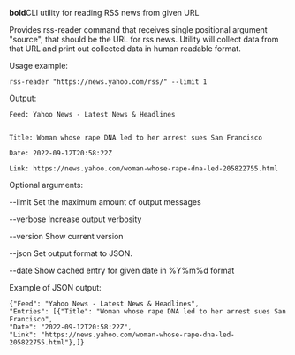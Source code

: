 **bold**CLI utility for reading RSS news from given URL


Provides rss-reader command that receives single positional argument "source",
that should be the URL for rss news. Utility will collect data from that URL and
print out collected data in human readable format.


Usage example:

    rss-reader "https://news.yahoo.com/rss/" --limit 1


Output:

    Feed: Yahoo News - Latest News & Headlines 


    Title: Woman whose rape DNA led to her arrest sues San Francisco

    Date: 2022-09-12T20:58:22Z

    Link: https://news.yahoo.com/woman-whose-rape-dna-led-205822755.html


Optional arguments:

--limit  Set the maximum amount of output messages

--verbose        Increase output verbosity

--version        Show current version

--json           Set output format to JSON. 

--date           Show cached entry for given date in %Y%m%d format

Example of JSON output:

    {"Feed": "Yahoo News - Latest News & Headlines",
    "Entries": [{"Title": "Woman whose rape DNA led to her arrest sues San Francisco",
    "Date": "2022-09-12T20:58:22Z",
    "Link": "https://news.yahoo.com/woman-whose-rape-dna-led-205822755.html"},]}
